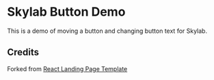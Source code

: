 # Skylab Button Demo

This is a demo of moving a button and changing button text for Skylab.

## Credits
Forked from [React Landing Page Template](https://github.com/issaafalkattan/React-Landing-Page-Template)
